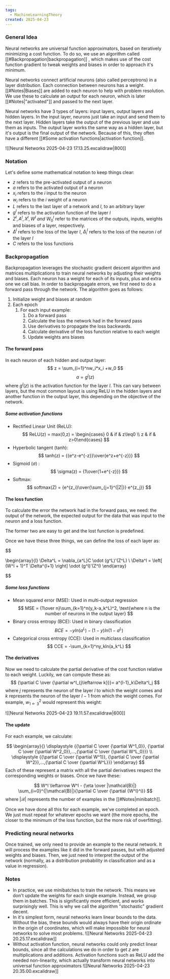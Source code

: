 ```yaml
---
tags:
  - MachineLearningTheory
created: 2025-04-23
---
```

### General Idea

Neural networks are universal function approximators, based on iteratively minimizing a cost function. To do so, we use an algorithm called [[#Backpropagation|backpropagation]] , which makes use of the cost function gradient to tweak weights and biases in order to approach it's minimum. 

Neural networks connect artificial neurons (also called perceptrons) in a layer distribution. Each connection between neurons has a weight. [[#Notes|Biases]] are added to each neuron to help with problem resolution. We use these to calculate an output for each neuron, which is later [[#Notes|"activated"]] and passed to the next layer.

Neural networks have 3 types of layers: input layers, output layers and hidden layers. In the input layer, neurons just take an input and send them to the next layer. Hidden layers take the output of the previous layer and use them as inputs. The output layer works the same way as a hidden layer, but it's output is the final output of the network. Because of this, they often have a different [[#Some activation functions|activation function]].

![[Neural Networks 2025-04-23 17.13.25.excalidraw|800]]

### Notation
Let's define some mathematical notation to keep things clear:

- $z$ refers to the pre-activated output of a neuron
- $a$ refers to the activated output of a neuron
-  $x_i$ refers to the $i$ input to the neuron
- $w_i$ refers to the $i$ weight of a neuron
- $L$ refers to the last layer of a network and $l$, to an arbitrary layer
- $g^l$ refers to the activation function of the layer $l$
- $Z^l,A^l,X^l,W^l \ and \ W^l_0$ refer to the matrices of the outputs, inputs, weights and biases of a layer, respectively.
- $\Delta^l$ refers to the loss of the layer $l$, $\Delta^l_i$ refers to the loss of the neuron $i$ of the layer $l$
- $C$ refers to the loss functions

### Backpropagation

Backpropagation leverages the stochastic gradient descent algorithm and matrices multiplications to  train neural networks by adjusting their weights and biases. Each neuron has a weight for each of its inputs, plus and extra one we call bias. In order to backpropagate errors, we first need to do a forward pass through the network. The algorithm goes as follows:

1. Initialize weight and biases at random
2. Each epoch
	1. For each input example:
		1. Do a forward pass
		2. Calculate the loss the network had in the forward pass
		3. Use derivatives to propagate the loss backwards.
		4. Calculate derivative of the loss function relative to each weight 
		5. Update weights ans biases

#### The forward pass
In each neuron of each hidden and output layer:
$$
z = \sum_{i=1}^nw_i*x_i +w_0
$$
$$
a = g^l(z)
$$
where $g^l(z)$ is the activation function for the layer $l$. This can vary between layers, but the most common layout is using ReLU in the hidden layers and another function in the output layer, this depending on the objective of the network.
##### Some activation functions

- Rectified Linear Unit (ReLU): 
  $$
  ReLU(z) = max(0,z) = \begin{cases} 0 & if & z\leq0 \\ z & if & z>0\end{cases}
  $$
- Hyperbolic tangent (tanh):
  $$
  tanh(z) = {{e^z-e^{-z}}\over{e^z+e^{-z}}}
  $$
- Sigmoid ($\sigma$) :
  $$
  \sigma(z) = {1\over{1+e^{-z}}}
  $$
- Softmax:
  $$
  softmax(Z) = {e^{z_i}\over{\sum_{j=1}^{|Z|}} e^{z_j}} 
  $$
#### The loss function

To calculate the error the network had in the forward pass, we need: the output of the network, the expected output for the data that was input to the neuron and a loss function.

The former two are easy to get and the lost function is predefined.

Once we have these three things, we can define the loss of each layer as:

$$

\begin{array}{l}
\Delta^L = \nabla_{a^L}C \odot (g^L)'(Z^L) \\
\Delta^l = \left[ (W^l + 1)^T \Delta^{l+1} \right] \odot (g^l)'(Z^l)
\end{array}


$$

##### Some loss functions

- Mean squared error (MSE):
  Used in multi-output regression
  $$
  MSE = {1\over n}\sum_{k=1}^n(y_k-a_k^L)^2, \text{where n is the number of neurons in the output layer}
  $$
- Binary cross entropy (BCE):
  Used in binary classification
  $$
  BCE = -yln(a^L)-(1-y)ln(1-a^L)
  $$
- Categorical cross entropy (CCE):
  Used in multiclass classification
  $$
  CCE = -\sum_{k=1}^ny_kln(a_k^L)
  $$
#### The derivatives

Now we need to calculate the partial derivative of the cost function relative to each weight. Luckily, we can compute these as:
$$
{\partial C \over {\partial w^l_{j\leftarrow k}}}= a^{l-1}_k\Delta^l_j
$$
where $j$ represents the neuron of the layer $l$ to which the weight comes and  $k$ represents the neuron of the layer $l-1$ from which the weight comes. For example, $w^2_{1\leftarrow 3}$ would represent this weight:

![[Neural Networks 2025-04-23 19.11.57.excalidraw|600]]

#### The update
For each example, we calculate:

$$
\begin{array}{}
\displaystyle {{\partial C \over {\partial W^1_0}}, {\partial C \over {\partial W^2_0}},...,{\partial C \over {\partial W^L_0}}} \\
\displaystyle {{\partial C \over {\partial W^1}}, {\partial C \over {\partial W^2}},...,{\partial C \over {\partial W^L}}} 
\end{array}
$$
Each of these represent a matrix with all the partial derivatives respect the corresponding weights or biases.
Once we have these:

$$
W^l \leftarrow W^l - {\eta \over |\mathcal{B}|} \sum_{i=0}^{|\mathcal{B}|}{\partial C \over {\partial {W^l}^i}}
$$
where $|\mathcal{B}|$ represents the number of examples in the [[#Notes|minibatch]]. 

Once we have done all this for each example, we've completed an epoch. We just must repeat for whatever epochs we want (the more epochs, the closer to the minimum of the loss function, but the more risk of overfitting).

### Predicting neural networks

Once trained, we only need to provide an example to the neural network. It will process the examples like it did in the forward passes, but with adjusted weights and biases. Then, we just need to interpret the output of the network (normally, as a distribution probability in classification and as a value in regression).

### Notes

 - In practice, we use minibatches to train the network. This means we don't update the weights for each single example. Instead, we group them in batches. This is significantly more efficient, and works surprisingly well. This is why we call the algorithm "stochastic" gradient decent. 
 - In it's simplest form, neural networks learn linear bounds to the data. Without the bias, these bounds would always have their origin ordinate in the origin of coordinates, which will make impossible for neural networks to solve most problems.
	![[Neural Networks 2025-04-23 20.25.17.excalidraw]] 
- Without activation function, neural networks could only predict linear bounds, since all the calculations we do in order to get $z$ are multiplications and additions. Activation functions such as ReLU add the needed non-linearity, which actually transform neural networks into universal function approximators ![[Neural Networks 2025-04-23 20.35.00.excalidraw]]
